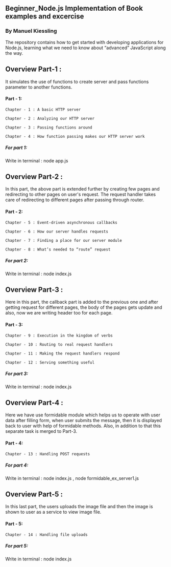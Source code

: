 ## Beginner_Node.js Implementation of Book examples and excercise

### By Manuel Kiessling

The repository contains how to get started with developing applications for Node.js, learning
what we need to know about “advanced” JavaScript along the way.

## Overview Part-1 :
It simulates the use of functions to create server and pass functions parameter to another functions.


#### Part - 1:
    
    Chapter - 1 : A basic HTTP server

    Chapter - 2 : Analyzing our HTTP server

    Chapter - 3 : Passing functions around

    Chapter - 4 : How function passing makes our HTTP server work

##### For part 1:
Write in terminal : node app.js

## Overview Part-2 :
In this part, the above part is extended further by creating few pages and redirecting to other pages on user's request.
The request handler takes care of redirecting to different pages after passing through router.

#### Part - 2:
    
    Chapter - 5 : Event-driven asynchronous callbacks
    
    Chapter - 6 : How our server handles requests
    
    Chapter - 7 : Finding a place for our server module

    Chapter - 8 : What’s needed to “route” request
    


##### For part 2:
Write in terminal : node index.js

## Overview Part-3 :
Here in this part, the callback part is added to the previous one and after getting request for different pages, the body of the pages gets update and also, now we are writing header too for each page.
#### Part - 3:
    
    Chapter - 9 : Execution in the kingdom of verbs

    Chapter - 10 : Routing to real request handlers

    Chapter - 11 : Making the request handlers respond

    Chapter - 12 : Serving something useful


##### For part 3:
Write in terminal : node index.js

## Overview Part-4 :
Here we have use formidable module which helps us to operate with user data after filling form, when user submits the message, then it is displayed back to user with help of formidable methods. Also, in addition to that this separate task is merged to Part-3.

#### Part - 4:
    
    Chapter - 13 : Handling POST requests
##### For part 4:
Write in terminal : node index.js , node formidable_ex_server1.js

## Overview Part-5 :
In this last part, the users uploads the image file and then the image is shown to user as a service to view image file. 

#### Part - 5:
    
    Chapter - 14 : Handling file uploads
##### For part 5:
Write in terminal : node index.js
